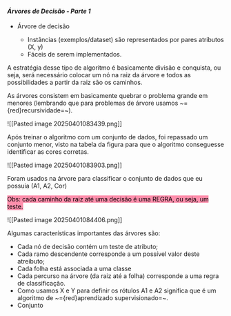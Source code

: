 
####                                        *Árvores de Decisão - Parte 1*

-  Árvore de decisão

	-  Instâncias (exemplos/dataset) são representados por pares atributos (X, y)
	-  Fáceis de serem implementados.

A estratégia desse tipo de algoritmo é basicamente divisão e conquista, ou seja, será necessário colocar um nó na raiz da árvore e todos as possibilidades a partir da raiz são os caminhos.

As árvores consistem em basicamente quebrar o problema grande em menores (lembrando que para problemas de árvore usamos ~={red}recursividade=~).

![[Pasted image 20250401083439.png]]

Após treinar o algoritmo com um conjunto de dados, foi repassado um conjunto menor, visto na tabela da figura para que o algoritmo conseguesse identificar as cores corretas.

![[Pasted image 20250401083903.png]]

Foram usados na árvore para classificar o conjunto de dados que eu possuia (A1, A2, Cor)

<mark style="background: #FF5582A6;">Obs: cada caminho da raiz até uma decisão é uma REGRA, ou seja, um teste.</mark>

![[Pasted image 20250401084406.png]]

Algumas características importantes das árvores são:

-  Cada nó de decisão contém um teste de atributo;
-  Cada ramo descendente corresponde a um possível valor deste atreibuto;
-  Cada folha está associada a uma classe
-  Cada percurso na árvore (da raiz até a folha) corresponde a uma regra de classificação.
- Como usamos X e Y para definir os rótulos A1 e A2 significa que é um algoritmo de ~={red}aprendizado supervisionado=~. 
-  Conjunto 

































































